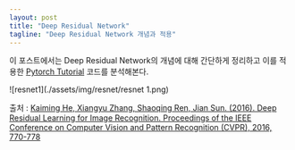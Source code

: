 ```yaml
---
layout: post
title: "Deep Residual Network"
tagline: "Deep Residual Network 개념과 적용"
---
```


이 포스트에서는 Deep Residual Network의 개념에 대해 간단하게 정리하고 이를 적용한 [Pytorch Tutorial](https://github.com/yunjey/pytorch-tutorial.git) 코드를 분석해본다.

![resnet1](./assets/img/resnet/resnet 1.png)

출처 : [Kaiming He, Xiangyu Zhang, Shaoqing Ren, Jian Sun. (2016). Deep Residual Learning for Image Recognition. Proceedings of the IEEE Conference on Computer Vision and Pattern Recognition (CVPR), 2016, 770-778](https://arxiv.org/pdf/1512.03385.pdf)
